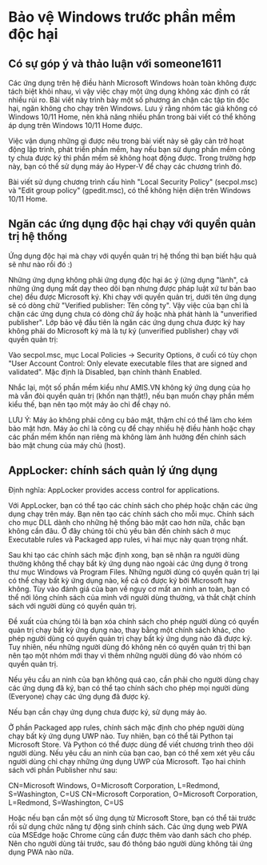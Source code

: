 # Bảo vệ Windows trước phần mềm độc hại

## Có sự góp ý và thảo luận với someone1611

Các ứng dụng trên hệ điều hành Microsoft Windows hoàn toàn không được tách biệt
khỏi nhau, vì vậy việc chạy một ứng dụng không xác định có rất nhiều rủi ro.
Bài viết này trình bày một số phương án chặn các tập tin độc hại, ngăn không cho
chạy trên Windows. Lưu ý rằng nhóm tác giả không có Windows 10/11 Home, nên khả năng
nhiều phần trong bài viết có thể không áp dụng trên Windows 10/11 Home được.

Việc vận dụng những gì được nêu trong bài viết này sẽ gây cản trở hoạt động lập trình,
phát triển phần mềm, hay nếu bạn sử dụng phần mềm công ty chưa được ký thì phần mềm
sẽ không hoạt động được. Trong trường hợp này, bạn có thể sử dụng máy ảo Hyper-V
để chạy các chương trình đó.

Bài viết sử dụng chương trình cấu hình "Local Security Policy" (secpol.msc) và
"Edit group policy" (gpedit.msc), có thể không hiện diện trên Windows 10/11 Home.

## Ngăn các ứng dụng độc hại chạy với quyền quản trị hệ thống

Ứng dụng độc hại mà chạy với quyền quản trị hệ thống thì bạn biết hậu quả sẽ như nào
rồi đó :)

Những ứng dụng không phải ứng dụng độc hại ác ý (ứng dụng "lành", cả những ứng dụng
mất dạy theo dõi bạn nhưng được pháp luật xứ tư bản bao che) đều được Microsoft ký.
Khi chạy với quyền quản trị, dưới tên ứng dụng sẽ có dòng chữ
"Verified publisher: Tên công ty". Vậy việc của bạn chỉ là chặn các ứng dụng chưa có
dòng chữ ấy hoặc nhà phát hành là "unverified publisher". Lớp bảo vệ đầu tiên là
ngăn các ứng dụng chưa được ký hay không phải do Microsoft ký mà là tự ký (unverified publisher)
chạy với quyền quản trị:

Vào secpol.msc, mục Local Policies -> Security Options, ở cuối có tùy chọn
"User Account Control: Only elevate executable files that are signed and validated".
Mặc định là Disabled, bạn chỉnh thành Enabled.

Nhắc lại, một số phần mềm kiểu như AMIS.VN không ký ứng dụng của họ mà vẫn đòi quyền quản trị
(khốn nạn thật!), nếu bạn muốn chạy phần mềm kiểu thế, bạn nên tạo một máy ảo chỉ để chạy nó.

LƯU Ý: Máy ảo không phải công cụ bảo mật, thậm chí có thể làm cho kém bảo mật hơn.
Máy ảo chỉ là công cụ để chạy nhiều hệ điều hành hoặc chạy các phần mềm khốn nạn riêng
mà không làm ảnh hưởng đến chính sách bảo mật chung của máy chủ (host).

## AppLocker: chính sách quản lý ứng dụng

Định nghĩa: AppLocker provides access control for applications.

Với AppLocker, bạn có thể tạo các chính sách cho phép hoặc chặn các ứng dụng chạy trên máy.
Bạn nên tạo các chính sách cho mỗi mục. Chính sách cho mục DLL dành cho những hệ thống
bảo mật cao hơn nữa, chắc bạn không cần đâu. Ở đây chúng tôi chủ yếu bàn đến chính sách
ở mục Executable rules và Packaged app rules, vì hai mục này quan trọng nhất.

Sau khi tạo các chính sách mặc định xong, bạn sẽ nhận ra người dùng thường không thể
chạy bất kỳ ứng dụng nào ngoài các ứng dụng ở trong thư mục Windows và Program Files.
Những người dùng có quyền quản trị lại có thể chạy bất kỳ ứng dụng nào, kể cả có được
ký bởi Microsoft hay không.
Tùy vào đánh giá của bạn về nguy cơ mất an ninh an toàn, bạn có thể nới lỏng chính sách của mình
với người dùng thường, và thắt chặt chính sách với người dùng có quyền quản trị.

Đề xuất của chúng tôi là bạn xóa chính sách cho phép người dùng có quyền quản trị chạy
bất kỳ ứng dụng nào, thay bằng một chính sách khác, cho phép người dùng có quyền quản trị
chạy bất kỳ ứng dụng nào đã được ký. Tuy nhiên, nếu những người dùng đó không nên có quyền quản trị
thì bạn nên tạo một nhóm mới thay vì thêm những người dùng đó vào nhóm có quyền quản trị.

Nếu yêu cầu an ninh của bạn không quá cao, cần phải cho người dùng chạy các ứng dụng đã ký,
bạn có thể tạo chính sách cho phép mọi người dùng (Everyone) chạy các ứng dụng đã được ký.

Nếu bạn cần chạy ứng dụng chưa được ký, sử dụng máy ảo.

Ở phần Packaged app rules, chính sách mặc định cho phép người dùng chạy bất kỳ ứng dụng UWP nào.
Tuy nhiên, bạn có thể tải Python tại Microsoft Store. Và Python có thể được dùng để viết chương trình
theo dõi người dùng. Nếu yêu cầu an ninh của bạn cao, bạn có thể xem xét yêu cầu người dùng chỉ chạy
những ứng dụng UWP của Microsoft. Tạo hai chính sách với phần Publisher như sau:

CN=Microsoft Windows, O=Microsoft Corporation, L=Redmond, S=Washington, C=US
CN=Microsoft Corporation, O=Microsoft Corporation, L=Redmond, S=Washington, C=US

Hoặc nếu bạn cần một số ứng dụng từ Microsoft Store, bạn có thể tải trước rồi sử dụng chức năng
tự động sinh chính sách. Các ứng dụng web PWA của MSEdge hoặc Chrome cũng cần được thêm vào danh sách
cho phép. Nên cho người dùng tải trước, sau đó thông báo người dùng không tải ứng dụng PWA nào nữa.
